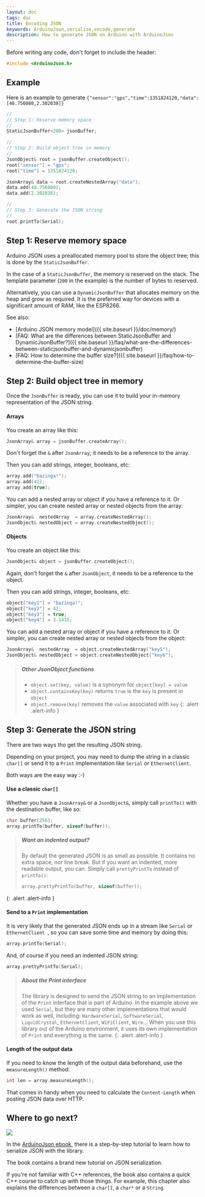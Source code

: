 ```yaml
---
layout: doc
tags: doc
title: Encoding JSON
keywords: ArduinoJson,serialize,encode,generate
description: How to generate JSON on Arduino with ArduinoJson
---
```


Before writing any code, don't forget to include the header:

```c++
#include <ArduinoJson.h>
```

## Example

Here is an example to generate `{"sensor":"gps","time":1351824120,"data":[48.756080,2.302038]}`

```c++
//
// Step 1: Reserve memory space
//
StaticJsonBuffer<200> jsonBuffer;

//
// Step 2: Build object tree in memory
//
JsonObject& root = jsonBuffer.createObject();
root["sensor"] = "gps";
root["time"] = 1351824120;

JsonArray& data = root.createNestedArray("data");
data.add(48.756080);
data.add(2.302038);

//
// Step 3: Generate the JSON string
//
root.printTo(Serial);
```

## Step 1: Reserve memory space

Arduino JSON uses a preallocated memory pool to store the object tree; this is done by the `StaticJsonBuffer`.

In the case of a `StaticJsonBuffer`, the memory is reserved on the stack. The template parameter (`200` in the example) is the number of bytes to reserved.

Alternatively, you can use a `DynamicJsonBuffer` that allocates memory on the heap and grow as required. It is the preferred way for devices with a significant amount of RAM, like the ESP8266.

See also:

* [Arduino JSON memory model]({{ site.baseurl }}/doc/memory/)
* [FAQ: What are the differences between StaticJsonBuffer and DynamicJsonBuffer?]({{ site.baseurl }}/faq/what-are-the-differences-between-staticjsonbuffer-and-dynamicjsonbuffer)
* [FAQ: How to determine the buffer size?]({{ site.baseurl }}/faq/how-to-determine-the-buffer-size)

## Step 2: Build object tree in memory

Once the `JsonBuffer` is ready, you can use it to build your in-memory representation of the JSON string.

#### Arrays

You create an array like this:

```c++
JsonArray& array = jsonBuffer.createArray();
```

Don't forget the `&` after `JsonArray`; it needs to be a reference to the array.

Then you can add strings, integer, booleans, etc:

```c++
array.add("bazinga!");
array.add(42);
array.add(true);
```

You can add a nested array or object if you have a reference to it.
Or simpler, you can create nested array or nested objects from the array:

```c++
JsonArray&  nestedArray  = array.createNestedArray();
JsonObject& nestedObject = array.createNestedObject();
```

#### Objects

You create an object like this:

```c++
JsonObject& object = jsonBuffer.createObject();
```

Again, don't forget the `&` after `JsonObject`, it needs to be a reference to the object.

Then you can add strings, integer, booleans, etc:

```c++
object["key1"] = "bazinga!";
object["key2"] = 42;
object["key3"] = true;
object["key4"] = 3.1415;
```

You can add a nested array or object if you have a reference to it.
Or simpler, you can create nested array or nested objects from the object:

```c++
JsonArray&  nestedArray  = object.createNestedArray("key5");
JsonObject& nestedObject = object.createNestedObject("key6");
```

> ##### Other JsonObject functions
> * `object.set(key, value)` is a synonym for `object[key] = value`
> * `object.containsKey(key)` returns `true` is the `key` is present in `object`
> * `object.remove(key)` removes the `value` associated with `key`
{: .alert .alert-info }

## Step 3: Generate the JSON string

There are two ways tho get the resulting JSON string.

Depending on your project, you may need to dump the string in a classic `char[]` or send it to a `Print` implementation like `Serial` or `EthernetClient`.

Both ways are the easy way :-)

#### Use a classic `char[]`

Whether you have a `JsonArray&` or a `JsonObject&`, simply call `printTo()` with the destination buffer, like so:

```c++
char buffer[256];
array.printTo(buffer, sizeof(buffer));
```

> ##### Want an indented output?
> By default the generated JSON is as small as possible. It contains no extra space, nor line break.
> But if you want an indented, more readable output, you can.
> Simply call `prettyPrintTo` instead of `printTo()`:
> 
> ```c++
> array.prettyPrintTo(buffer, sizeof(buffer));
> ```
{: .alert .alert-info }

#### Send to a `Print` implementation

It is very likely that the generated JSON ends up in a stream like `Serial` or `EthernetClient `, so you can save some time and memory by doing this:

```c++
array.printTo(Serial);
```

And, of course if you need an indented JSON string:

```c++
array.prettyPrintTo(Serial);
```

> ##### About the Print interface
> The library is designed to send the JSON string to an implementation of the `Print` interface that is part of Arduino.
> In the example above we used `Serial`, but they are many other implementations that would work as well, including: `HardwareSerial`,  `SoftwareSerial`, `LiquidCrystal`, `EthernetClient`, `WiFiClient`, `Wire`...
> When you use this library out of the Arduino environment, it uses its own implementation of `Print` and everything is the same.
{: .alert .alert-info }

#### Length of the output data

If you need to know the length of the output data beforehand, use the `measureLength()` method:

```c++
int len = array.measureLength();
```

That comes in handy when you need to calculate the `Content-Length` when posting JSON data over HTTP.

## Where to go next?

<a href="https://leanpub.com/arduinojson/"><img src="{{site.baseurl}}/images/cover200.png" class="float-right"></a>

In the [ArduinoJson ebook](https://leanpub.com/arduinojson/), there is a step-by-step tutorial to learn how to serialize JSON with the library.

The book contains a brand new tutorial on JSON serialization.

If you're not familiar with C++ references, the book also contains a quick C++ course to catch up with those things. For example, this chapter also explains the differences between a `char[]`, a `char*` or a `String`.